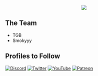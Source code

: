 
<p align="center">
  <img src="https://media.discordapp.net/attachments/1007187343880491059/1012024357779943434/purple.jpg?ex=657096a1&is=655e21a1&hm=e5d5a2b0c134149cc6b190421d2ca1a228486f8dde9e7ea307dc72e1dbe870f9&=&format=webp">
</p>

## The Team

<p align="center">
  <ul>
    <li>TGB</li>
    <li>Smokyyy</li>
  </ul>
</p>

## Profiles to Follow

[![Discord](https://img.shields.io/badge/Discord-%237289DA.svg?style=for-the-badge&logo=discord&logoColor=white)](https://discord.gg/glitchaim)
[![Twitter](https://img.shields.io/badge/Twitter-%231DA1F2.svg?style=for-the-badge&logo=Twitter&logoColor=white)](https://twitter.com/glitchaim)
[![YouTube](https://img.shields.io/badge/YouTube-%23FF0000.svg?style=for-the-badge&logo=YouTube&logoColor=white)](https://www.youtube.com/@GlitchAimIndia)
[![Patreon](https://img.shields.io/badge/Patreon-F96854?style=for-the-badge&logo=patreon&logoColor=white)](https://patreon.com/techygamebar)
